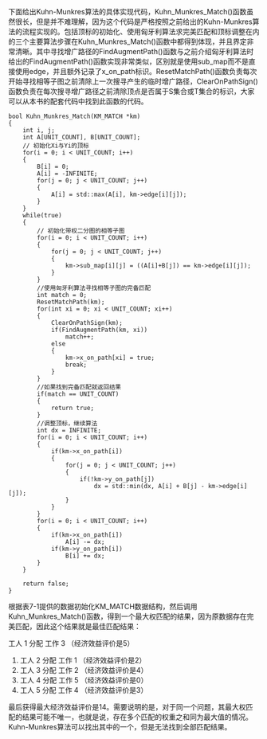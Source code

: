 下面给出Kuhn-Munkres算法的具体实现代码，Kuhn\_Munkres\_Match\(\)函数虽然很长，但是并不难理解，因为这个代码是严格按照之前给出的Kuhn-Munkres算法的流程实现的。包括顶标的初始化、使用匈牙利算法求完美匹配和顶标调整在内的三个主要算法步骤在Kuhn\_Munkres\_Match\(\)函数中都得到体现，并且界定非常清晰。其中寻找增广路径的FindAugmentPath\(\)函数与之前介绍匈牙利算法时给出的FindAugmentPath\(\)函数实现非常类似，区别就是使用sub\_map而不是直接使用edge，并且额外记录了x\_on\_path标识。ResetMatchPath\(\)函数负责每次开始寻找相等子图之前清除上一次搜寻产生的临时增广路径，ClearOnPathSign\(\)函数负责在每次搜寻增广路径之前清除顶点是否属于S集合或T集合的标识，大家可以从本书的配套代码中找到此函数的代码。

```
bool Kuhn_Munkres_Match(KM_MATCH *km)   
{  
    int i, j;  
    int A[UNIT_COUNT], B[UNIT_COUNT];  
    // 初始化Xi与Yi的顶标  
    for(i = 0; i < UNIT_COUNT; i++)   
    {  
        B[i] = 0;  
        A[i] = -INFINITE;  
        for(j = 0; j < UNIT_COUNT; j++)   
        {  
            A[i] = std::max(A[i], km->edge[i][j]);  
        }  
    }  
    while(true)   
    {  
        // 初始化带权二分图的相等子图  
        for(i = 0; i < UNIT_COUNT; i++)  
        {  
            for(j = 0; j < UNIT_COUNT; j++)   
            {  
                km->sub_map[i][j] = ((A[i]+B[j]) == km->edge[i][j]);  
            }  
        }  
        //使用匈牙利算法寻找相等子图的完备匹配  
        int match = 0;  
        ResetMatchPath(km);  
        for(int xi = 0; xi < UNIT_COUNT; xi++)   
        {  
            ClearOnPathSign(km);  
            if(FindAugmentPath(km, xi))   
                match++;  
            else   
            {  
                km->x_on_path[xi] = true;  
                break;  
            }  
        }  
        //如果找到完备匹配就返回结果  
        if(match == UNIT_COUNT)  
        {  
            return true;  
        }  
        //调整顶标，继续算法  
        int dx = INFINITE;  
        for(i = 0; i < UNIT_COUNT; i++)   
        {  
            if(km->x_on_path[i])  
            {  
                for(j = 0; j < UNIT_COUNT; j++)   
                {  
                    if(!km->y_on_path[j])   
                        dx = std::min(dx, A[i] + B[j] - km->edge[i][j]);  
                }  
            }  
        }  
        for(i = 0; i < UNIT_COUNT; i++)   
        {  
            if(km->x_on_path[i])   
                A[i] -= dx;  
            if(km->y_on_path[i])   
                B[i] += dx;  
        }  
    }  

    return false;  
}
```

根据表7-1提供的数据初始化KM\_MATCH数据结构，然后调用Kuhn\_Munkres\_Match\(\)函数，得到一个最大权匹配的结果，因为原数据存在完美匹配，因此这个结果就是最佳匹配结果：

工人 1 分配 工作 3 （经济效益评价是5）

1. 工人 2 分配 工作 1 （经济效益评价是2）  
2. 工人 3 分配 工作 2 （经济效益评价是4）  
3. 工人 4 分配 工作 5 （经济效益评价是0）  
4. 工人 5 分配 工作 4 （经济效益评价是3） 

最后获得最大经济效益评价是14。需要说明的是，对于同一个问题，其最大权匹配的结果可能不唯一，也就是说，存在多个匹配的权重之和同为最大值的情况。Kuhn-Munkres算法可以找出其中的一个，但是无法找到全部匹配结果。



